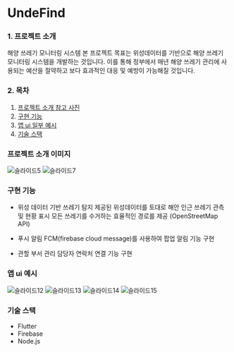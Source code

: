 #  UndeFind

### 1. 프로젝트 소개
해양 쓰레기 모니터링 시스템
본 프로젝트 목표는 위성데이터를 기반으로 해양 쓰레기 모니터링 시스템을 개발하는 것입니다. 
이를 통해 정부에서 매년 해양 쓰레기 관리에 사용되는 예산을 절약하고 보다 효과적인 대응 및 예방이 가능해질 것입니다.


### 2. 목차
1. [프로젝트 소개 참고 사진](#프로젝트-소개-이미지)
2. [구현 기능](#구현-기능)
3. [앱 ui 일부 예시](#앱-ui-예시)
4. [기술 스택](#기술-스택)

### 프로젝트 소개 이미지
![슬라이드5](https://github.com/Nonani/UndeFind/assets/30969164/5680b184-27b0-42be-a484-e0cca2fe94fe)
![슬라이드7](https://github.com/Nonani/UndeFind/assets/30969164/2420bf8d-ce1a-4c96-9230-f67788442677)

### 구현 기능
* 위성 데이터 기반 쓰레기 탐지
  제공된 위성데이터를 토대로 해안 인근 쓰레기 관측 및 현황 표시
  모든 쓰레기를 수거하는 효율적인 경로를 제공 (OpenStreetMap API)

  
* 푸시 알림
  FCM(firebase cloud message)를 사용하여 팝업 알림 기능 구현
  
* 관할 부서 관리
  담당자 연락처 연결 기능 구현

### 앱 ui 예시
![슬라이드12](https://github.com/Nonani/UndeFind/assets/30969164/385fc418-6f04-433a-a8bc-cab106ce4c3a)
![슬라이드13](https://github.com/Nonani/UndeFind/assets/30969164/e4436e9c-3f82-4a72-901d-a6a3bd62d60c)
![슬라이드14](https://github.com/Nonani/UndeFind/assets/30969164/2db070b6-7d5d-4c8f-aca9-2dc2e734b7f2)
![슬라이드15](https://github.com/Nonani/UndeFind/assets/30969164/b3829044-7384-4f65-aeac-f7f04280d284)


### 기술 스택
* Flutter
* Firebase
* Node.js


